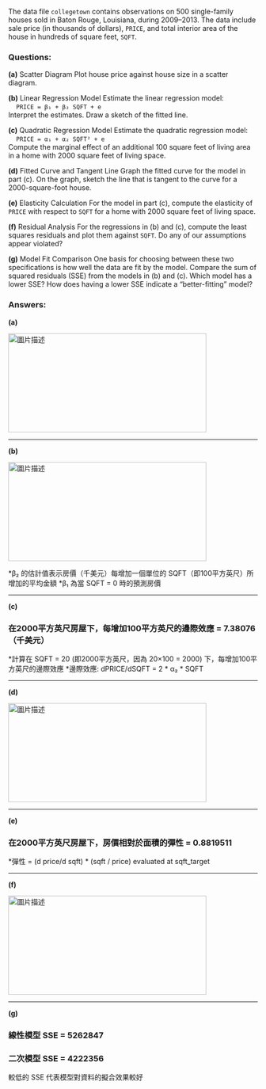 The data file `collegetown` contains observations on 500 single-family houses sold in Baton Rouge, Louisiana, during 2009–2013. The data include sale price (in thousands of dollars), `PRICE`, and total interior area of the house in hundreds of square feet, `SQFT`.

### Questions:

**(a)** Scatter Diagram
Plot house price against house size in a scatter diagram.

**(b)** Linear Regression Model
Estimate the linear regression model:  
&nbsp;&nbsp;&nbsp;&nbsp;`PRICE = β₁ + β₂ SQFT + e`  
Interpret the estimates. Draw a sketch of the fitted line.

**(c)** Quadratic Regression Model
Estimate the quadratic regression model:  
&nbsp;&nbsp;&nbsp;&nbsp;`PRICE = α₁ + α₂ SQFT² + e`  
Compute the marginal effect of an additional 100 square feet of living area in a home with 2000 square feet of living space.

**(d)** Fitted Curve and Tangent Line
Graph the fitted curve for the model in part (c). On the graph, sketch the line that is tangent to the curve for a 2000-square-foot house.

**(e)** Elasticity Calculation
For the model in part (c), compute the elasticity of `PRICE` with respect to `SQFT` for a home with 2000 square feet of living space.

**(f)** Residual Analysis
For the regressions in (b) and (c), compute the least squares residuals and plot them against `SQFT`. Do any of our assumptions appear violated?

**(g)** Model Fit Comparison
One basis for choosing between these two specifications is how well the data are fit by the model. Compare the sum of squared residuals (SSE) from the models in (b) and (c). Which model has a lower SSE? How does having a lower SSE indicate a “better-fitting” model?

### Answers:

**(a)**

<img src="https://github.com/user-attachments/assets/ec7e47ba-e0e6-4790-9e80-4e8a5a1156a3" alt="圖片描述" width="400" height="200" />

--------------------------------------------------------------

**(b)**

<img src="https://github.com/user-attachments/assets/8d6f7339-32e5-4e37-8de6-c5aee7377534" alt="圖片描述" width="400" height="200" />

*β₂ 的估計值表示房價（千美元）每增加一個單位的 SQFT（即100平方英尺）所增加的平均金額
*β₁ 為當 SQFT = 0 時的預測房價

--------------------------------------------------------------

**(c)**

### 在2000平方英尺房屋下，每增加100平方英尺的邊際效應 = 7.38076 （千美元）

*計算在 SQFT = 20 (即2000平方英尺，因為 20×100 = 2000) 下，每增加100平方英尺的邊際效應
*邊際效應: dPRICE/dSQFT = 2 * α₂ * SQFT

--------------------------------------------------------------
  
**(d)**

<img src="https://github.com/user-attachments/assets/f67d12f7-c29f-4a97-97f1-93d77ae2d537" alt="圖片描述" width="400" height="200" />

--------------------------------------------------------------

**(e)**

### 在2000平方英尺房屋下，房價相對於面積的彈性 = 0.8819511 

*彈性 = (d price/d sqft) * (sqft / price) evaluated at sqft_target

--------------------------------------------------------------

**(f)**

<img src="https://github.com/user-attachments/assets/71cf665d-9041-4f1f-a39a-c4e88bfd0ee7" alt="圖片描述" width="400" height="200" />

--------------------------------------------------------------

**(g)**
### 線性模型 SSE = 5262847 
### 二次模型 SSE = 4222356 
較低的 SSE 代表模型對資料的擬合效果較好
